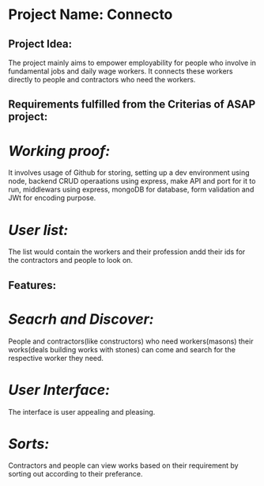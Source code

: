 # **Project Name: Connecto**

## **Project Idea:**

The project mainly aims to empower employability for people who involve in fundamental jobs and daily wage workers. It connects these workers directly to people and contractors who need the workers.

## **Requirements fulfilled from the Criterias of ASAP project:**

# *_Working proof:_*

It involves usage of Github for storing, setting up a dev environment using node, backend CRUD operaations using express, make API and port for it to run, middlewars using express, mongoDB for database, form validation and JWt for encoding purpose.

# **_User list:_**

The list would contain the workers and their profession andd their ids for the contractors and people to look on. 

## **Features:**

# **_Seacrh and Discover:_**

People and contractors(like constructors) who need workers(masons) their works(deals building works with stones) can come and search for the respective worker they need. 

# **_User Interface:_**

The interface is user appealing and pleasing.

# **_Sorts:_**

Contractors and people can view works based on their requirement by sorting out according to their preferance. 

